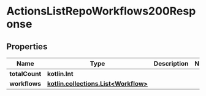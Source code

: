 
# ActionsListRepoWorkflows200Response

## Properties
Name | Type | Description | Notes
------------ | ------------- | ------------- | -------------
**totalCount** | **kotlin.Int** |  | 
**workflows** | [**kotlin.collections.List&lt;Workflow&gt;**](Workflow.md) |  | 



